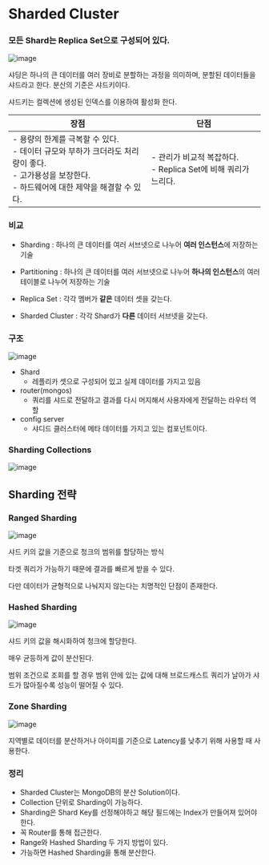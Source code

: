 # Sharded Cluster

### 모든 Shard는 Replica Set으로 구성되어 있다.

![image](https://user-images.githubusercontent.com/57317290/215932714-eb5c517e-7002-40d7-8f76-07ae84fa0255.png)

샤딩은 하나의 큰 데이터를 여러 장비로 분할하는 과정을 의미하며, 분할된 데이터들을 샤드라고 한다. 분산의 기준은 샤드키이다.

샤드키는 컬렉션에 생성된 인덱스를 이용하여 활성화 한다.

| 장점 | 단점 |
| --- | --- |
| - 용량의 한계를 극복할 수 있다. <br>- 데이터 규모와 부하가 크더라도 처리량이 좋다.<br>- 고가용성을 보장한다.<br>- 하드웨어에 대한 제약을 해결할 수 있다. | - 관리가 비교적 복잡하다.<br>- Replica Set에 비해 쿼리가 느리다. |

### 비교

- Sharding : 하나의 큰 데이터를 여러 서브넷으로 나누어 **여러 인스턴스**에 저장하는 기술
- Partitioning : 하나의 큰 데이터를 여러 서브넷으로 나누어 **하나의 인스턴스**의 여러 테이블로 나누어 저장하는 기술

- Replica Set : 각각 멤버가 **같은** 데이터 셋을 갖는다.
- Sharded Cluster : 각각 Shard가 **다른** 데이터 서브넷을 갖는다.

### 구조

![image](https://user-images.githubusercontent.com/57317290/215932860-b34f50f8-1776-4337-82b7-f0257b34bf95.png)


- Shard
    - 레플리카 셋으로 구성되어 있고 실제 데이터를 가지고 있음
- router(mongos)
    - 쿼리를 샤드로 전달하고 결과를 다시 머지해서 사용자에게 전달하는 라우터 역할
- config server
    - 샤디드 클러스터에 메타 데이터를 가지고 있는 컴포넌트이다.

### Sharding Collections

![image](https://user-images.githubusercontent.com/57317290/215932880-391bcdcd-03d3-4a3b-a783-bdcab032d96a.png)


## Sharding 전략

### Ranged Sharding
![image](https://user-images.githubusercontent.com/57317290/215932902-942dfae4-d7ab-4921-9b3e-908ec6373195.png)


샤드 키의 값을 기준으로 청크의 범위를 할당하는 방식

타겟 쿼리가 가능하기 때문에 결과를 빠르게 받을 수 있다.

다만 데이터가 균형적으로 나눠지지 않는다는 치명적인 단점이 존재한다.

### Hashed Sharding
![image](https://user-images.githubusercontent.com/57317290/215932922-d920175e-164f-4f1b-a600-92ac046034aa.png)


샤드 키의 값을 해시화하여 청크에 할당한다.

매우 균등하게 값이 분산된다.

범위 조건으로 조회를 할 경우 범위 안에 있는 값에 대해 브로드캐스트 쿼리가 날아가 샤드가 많아질수록 성능이 떨어질 수 있다.

### Zone Sharding
![image](https://user-images.githubusercontent.com/57317290/215932937-f93bfb76-f781-4f8f-8e87-caa34137ca2c.png)


지역별로 데이터를 분산하거나 아이피를 기준으로 Latency를 낮추기 위해 사용할 때 사용한다.

### 정리

- Sharded Cluster는 MongoDB의 분산 Solution이다.
- Collection 단위로 Sharding이 가능하다.
- Sharding은 Shard Key를 선정해야하고 해당 필드에는 Index가 만들어져 있어야한다.
- 꼭 Router를 통해 접근한다.
- Range와 Hashed Sharding 두 가지 방법이 있다.
- 가능하면 Hashed Sharding을 통해 분산한다.
